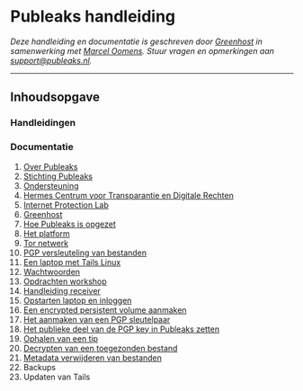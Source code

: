 Publeaks handleiding
=============

*Deze handleiding en documentatie is geschreven door [Greenhost](https://www.greenhost.nl) in samenwerking met [Marcel Oomens](https://www.github.com/marceloomens). Stuur vragen en opmerkingen aan support@publeaks.nl.*

***

## Inhoudsopgave

### Handleidingen



### Documentatie

1. [Over Publeaks](chapter-1.md)
  1. [Stichting Publeaks](chapter-1.md#stichting-publeaks)
  2. [Ondersteuning](chapter-1.md#ondersteuning)
  3. [Hermes Centrum voor Transparantie en Digitale Rechten](chapter-1.md#hermes-centrum-voor-transparantie-en-digitale-rechten)
  4. [Internet Protection Lab](chapter-1.md#internet-protection-lab)
  5. [Greenhost](chapter-1.md#greenhost)
2. [Hoe Publeaks is opgezet](chapter-2.md)
  1. [Het platform](chapter-2.md#het-platform)
  2. [Tor netwerk](chapter-2.md#tor-netwerk)
  3. [PGP versleuteling van bestanden](chapter-2.md#pgp-versleuteling-van-bestanden)
  4. [Een laptop met Tails Linux](chapter-2.md#een-laptop-met-tails-linux)
  5. [Wachtwoorden](chapter-2.md#wachtwoorden)
3. [Opdrachten workshop](chapter-3.md)
4. [Handleiding receiver](chapter-4.md)
  1. [Opstarten laptop en inloggen](chapter-4.md#opstarten-laptop-en-inloggen)
  1. [Een encrypted persistent volume aanmaken](chapter-4.md#een-encrypted-persistent-volume-aanmaken)
  1. [Het aanmaken van een PGP sleutelpaar](chapter-4.md#pgp-versleuteling-van-bestanden)
  1. [Het publieke deel van de PGP key in Publeaks zetten](chapter-4.md#een-laptop-met-tails-linux)
  1. [Ophalen van een tip](chapter-4.md#wachtwoorden)
  1. [Decrypten van een toegezonden bestand](chapter-4.md#decrypted-van-een-toegezonden-bestand)
  1. [Metadata verwijderen van bestanden](chapter-4.md#metadata-verwijderen-van-bestanden)
5. Backups
6. Updaten van Tails
